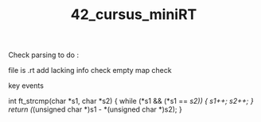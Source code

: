 <!DOCTYPE html>
<html lang="en">
<head>
    <meta charset="UTF-8">
    <meta name="viewport" content="width=device-width, initial-scale=1.0">
</head>
<body>
    <header>
        <h1>42_cursus_miniRT</h1>
    </header>

Check parsing to do :

file is .rt
add lacking info check
empty map check

key events

int ft_strcmp(char *s1, char *s2)
{
	while (*s1 && (*s1 == *s2))
	{
		s1++;
		s2++;
	}
	return (*(unsigned char *)s1 - *(unsigned char *)s2);
}
